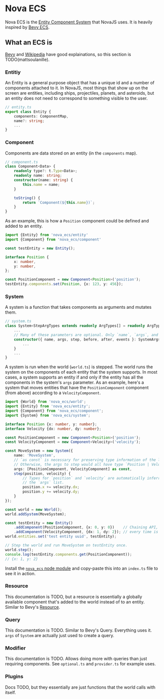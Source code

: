 # Nova ECS

Nova ECS is the [Entity Component System](https://en.wikipedia.org/wiki/Entity_component_system) that NovaJS uses. It is heavily inspired by [Bevy ECS](https://bevyengine.org/).

## What an ECS is
[Bevy](https://bevyengine.org/learn/book/getting-started/ecs/) and [Wikipedia](https://en.wikipedia.org/wiki/Entity_component_system) have good explainations, so this section is TODO(mattsoulanille).

### Entitiy
An Entity is a general purpose object that has a unique id and a number of components attached to it. In NovaJS, most things that show up on the screen are entities, including ships, projectiles, planets, and asteroids, but an entity does not need to correspond to something visible to the user. 

```ts
// entity.ts
export class Entity {
    components: ComponentMap,
    name?: string;
    ...
}
```

### Component
Components are data stored on an entity (in the `components` map).
```ts
// component.ts
class Component<Data> {
    readonly type?: t.Type<Data>;
    readonly name: string;
    constructor(name: string) {
        this.name = name;
    }

    toString() {
        return `Component(${this.name})`;
    }
}
```
As an example, this is how a `Position` component could be defined and added to an entity.
```ts
import {Entity} from 'nova_ecs/entity'
import {Component} from 'nova_ecs/component'

const testEntity = new Entity();

interface Position {
    x: number,
    y: number,
};

const PositionComponent = new Component<Position>('position');
testEntity.components.set(Position, {x: 123, y: 456});
```


### System
A system is a function that takes components as arguments and mutates them. 
```ts
// system.ts
class System<StepArgTypes extends readonly ArgTypes[] = readonly ArgTypes[]> {
    ...
    // Many of these parameters are optional. Only `name`, `args`, and `step` are required.
    constructor({ name, args, step, before, after, events }: SystemArgs<StepArgTypes>) {
        ...
    }
    ...
}
```

A system is run when the world (`world.ts`) is stepped. The world runs the system on the components of each entity that the system supports. In most cases, a system supports an entity if and only if the entity has all the components in the system's `args` parameter. As an example, here's a system that moves entities that have the `PositionComponent` component (from above) according to a `VelocityComponent`.

```ts
import {World} from 'nova_ecs/world';
import {Entity} from 'nova_ecs/entity';
import {Component} from 'nova_ecs/component';
import {System} from 'nova_ecs/system';

interface Position {x: number, y: number};
interface Velocity {dx: number, dy: number};

const PositionComponent = new Component<Position>('position');
const VelocityComponent = new Component<Velocity>('velocity');

const MoveSystem = new System({
    name: 'MoveSystem', 
    // `as const` is necessary for preserving type information of the list
    // Otherwise, the args to step would all have type `Position | Velocity`.
    args: [PositionComponent, VelocityComponent] as const,
    step(position, velocity) {
        // Types for `position` and `velocity` are automatically inferred from
        // the `args` list.
        position.x += velocity.dx;
        position.y += velocity.dy;
    }
});

const world = new World();
world.addSystem(MoveSystem);

const testEntity = new Entity()
    .addComponent(PositionComponent, {x: 0, y: 0})    // Chaining API, because writing 'testEntity.components.set(...)'
    .addComponent(VelocityComponent, {dx: 1, dy: 2}); // every time is a bit tiring.
world.entities.set('test entity uuid', testEntity);

// Step the world and run MoveSystem on testEntity once.
world.step();
console.log(testEntity.components.get(PositionComponent));
// {x: 1, y: 2}
```

Install the [`nova_ecs` node module](https://www.npmjs.com/package/nova_ecs) and copy-paste this into an `index.ts` file to see it in action.

### Resource
This documentation is TODO, but a resource is essentially a globally available component that's added to the world instead of to an entity. Similar to Bevy's [Resource](https://bevyengine.org/learn/book/getting-started/resources/).

### Query
This documentation is TODO. Similar to Bevy's Query. Everything uses it. `args` of `System` are actually just used to create a query.

### Modifier
This documentation is TODO. Allows doing more with queries than just requiring components. See `optional.ts` and `provider.ts` for example uses.

### Plugins
Docs TODO, but they essentially are just functions that the world calls with itself.
